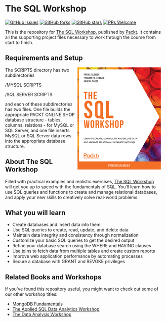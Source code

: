# The SQL Workshop
[![GitHub issues](https://img.shields.io/github/issues/PacktWorkshops/The-SQL-Workshop.svg)](https://github.com/PacktWorkshops/The-SQL-Workshop/issues)
[![GitHub forks](https://img.shields.io/github/forks/PacktWorkshops/The-SQL-Workshop.svg)](https://github.com/PacktWorkshops/The-SQL-Workshop/network)
[![GitHub stars](https://img.shields.io/github/stars/PacktWorkshops/The-SQL-Workshop.svg)](https://github.com/PacktWorkshops/The-SQL-Workshop/stargazers)
[![PRs Welcome](https://img.shields.io/badge/PRs-welcome-brightgreen.svg)](https://github.com/PacktWorkshops/The-SQL-Workshop/pulls)

This is the repository for [The SQL Workshop](https://www.amazon.com/SQL-Workshop-Interactive-Approach-Learning/dp/1838642358/ref=sr_1_1?dchild=1&keywords=The%20SQL%20Workshop&qid=1610708551&sr=8-1&utm_source=github&utm_medium=repository&utm_campaign=9781838642358&utm_term=SQL&utm_content=The%20SQL%20Workshop), published by [Packt](https://www.packtpub.com/?utm_source=github). It contains all the supporting project files necessary to work through the course from start to finish.

## Requirements and Setup
<a href="https://www.amazon.com/SQL-Workshop-Interactive-Approach-Learning/dp/1838642358/ref=sr_1_1?dchild=1&keywords=The%20SQL%20Workshop&qid=1610708551&sr=8-1&utm_source=github&utm_medium=repository&utm_campaign=9781838642358&utm_term=SQL&utm_content=The%20SQL%20Workshop"><img src="https://github.com/PacktWorkshops/Workshop-Covers/blob/master/The%20SQL%20Workshop.png" alt="The SQL Workshop" height="330px" width="270px" align="right" this.target="_blank"></a>

The SCRIPTS directory has two subdirectories

/MYSQL SCRIPTS

/SQL SERVER SCRIPTS

and each of these subdirectories has two files. One file builds the appropriate PACKT ONLINE SHOP database structure - tables, columns, relations - for MySQL or SQL Server, and one file inserts MySQL or SQL Server data rows into the appropriate database structure.

## About The SQL Workshop
Filled with practical examples and realistic exercises, [The SQL Workshop](https://www.amazon.com/SQL-Workshop-Interactive-Approach-Learning/dp/1838642358/ref=sr_1_1?dchild=1&keywords=The%20SQL%20Workshop&qid=1610708551&sr=8-1&utm_source=github&utm_medium=repository&utm_campaign=9781838642358&utm_term=SQL&utm_content=The%20SQL%20Workshop) will get you up to speed with the fundamentals of SQL. You'll learn how to use SQL queries and functions to create and manage relational databases, and apply your new skills to creatively solve real-world problems.	

## What you will learn
* Create databases and insert data into them
* Use SQL queries to create, read, update, and delete data
* Maintain data integrity and consistency through normalization
* Customize your basic SQL queries to get the desired output
* Refine your database search using the WHERE and HAVING clauses
* Use joins to fetch data from multiple tables and create custom reports
* Improve web application performance by automating processes
* Secure a database with GRANT and REVOKE privileges

## Related Books and Workshops
If you've found this repository useful, you might want to check out some of our other workshop titles:
* [MongoDB Fundamentals](https://www.amazon.com/MongoDB-Workshop-Interactive-Approach-Learning/dp/1839210648/ref=sr_1_1?dchild=1&keywords=MongoDB%20Fundamentals&qid=1611064650&s=books&sr=1-1&utm_source=github&utm_medium=repository&utm_campaign=9781839210648&utm_term=MongoDB&utm_content=MongoDB%20Fundamentals)
* [The Applied SQL Data Analytics Workshop](https://www.amazon.com/Applied-SQL-Data-Analytics-Workshop-ebook/dp/B085D91RNK/ref=sr_1_2?crid=1FDBQD0TEVVF9&dchild=1&keywords=applied%20sql%20data%20analytics%20workshop&qid=1610707878&sprefix=applied%20sql%20dat%2Caps%2C330&sr=8-2&utm_source=github&utm_medium=repository&utm_campaign=9781800203679&utm_term=Applied%20SQL%20Data%20Analytics&utm_content=The%20Applied%20SQL%20Data%20Analytics%20Workshop)
* [The Data Analysis Workshop](https://www.amazon.com/Data-Analysis-Workshop-state-art-ebook/dp/B08Q8HXRQ4/ref=sr_1_1?dchild=1&keywords=The%20Data%20Analysis%20Workshop&qid=1610708839&sr=8-1&utm_source=github&utm_medium=repository&utm_campaign=9781839211386&utm_term=Data%20Analysis&utm_content=The%20Data%20Analysis%20Workshop)
